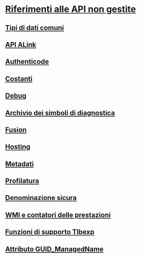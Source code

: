# [Riferimenti alle API non gestite](index.md)
## [Tipi di dati comuni](common-data-types-unmanaged-api-reference.md)
## [API ALink](alink/)
## [Authenticode](authenticode/)
## [Costanti](constants-unmanaged-api-reference.md)
## [Debug](debugging/)
## [Archivio dei simboli di diagnostica](diagnostics/)
## [Fusion](fusion/)
## [Hosting](hosting/)
## [Metadati](metadata/)
## [Profilatura](profiling/)
## [Denominazione sicura](strong-naming/)
## [WMI e contatori delle prestazioni](wmi/)
## [Funzioni di supporto Tlbexp](tlbexp/)
## [Attributo GUID_ManagedName](guid-managedname-attribute.md)
